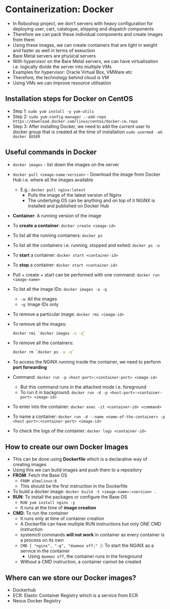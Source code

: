 # Containerization: Docker

- In Roboshop project, we don't servers with heavy configuration for deploying user, cart, catalogue, shipping and dispatch components
- Therefore we can pack these individual components and create images from them
- Using these images, we can create containers that are light in weight and faster as well in terms of exeuction
- Bare Metal servers are physical servers
- With hypervisor on the Bare Metal servers, we can have virtualisation i.e. logically divide the server into multiple VMs
- Examples for hypervisor: Oracle Virtual Box, VMWare etc
- Therefore, the technology behind cloud is VM
- Using VMs we can improve resource utilisation

## Installation steps for Docker on CentOS

- Step 1: `sudo yum install -y yum-utils`
- Step 2: `sudo yum-config-manager --add-repo https://download.docker.com/linux/centos/docker-ce.repo`
- Step 3: After installing Docker, we need to add the current user to docker group that is created at the time of installation `sudo usermod -aG docker $USER`

## Useful commands in Docker

- `docker images` - list down the images on the server
- `docker pull <image-name:version>` - Download the image from Docker Hub i.e. where all the images available
  - E.g.: `docker pull nginx:latest`
    - Pulls the image of the latest version of Nginx
    - The underlying OS can be anything and on top of it NGiNX is installed and published on Docker Hub
- **Container**: A running version of the image
- To **create a container**: `docker create <image-id>`
- To list all the running containers: `docker ps`
- To list all the containers i.e. running, stopped and exited: `docker ps -a`
- To **start** a container: `docker start <container-id>`
- To **stop** a container: `docker start <container-id>`
- Pull + create + start can be performed with one command: `docker run <image-name>`
- To list all the image IDs: `docker images -a -q`
  - `-a`: All the images
  - `-q`: Image IDs only
- To remove a particular image: `docker rmi <image-id>`
- To remove all the images:

    ```bash
    docker rmi `docker images -a -q`
    ```

- To remove all the containers:

    ```bash
    docker rm `docker ps -a -q`
    ```

- To access the NGiNX running inside the container, we need to perform **port forwarding**
- Command: `docker run -p <host-port>:<container-port> <image-id>`
  - But this command runs in the attached mode i.e. foreground
  - To run it in background: `docker run -d -p <host-port>:<container-port> <image-id>`
- To enter into the container: `docker exec -it <container-id> <command>`
- To name a container: `docker run -d --name <name-of-the-container> -p <host-port>:<container-port> <image-id>`
- To check the logs of the container: `docker logs <container-id>`

## How to create our own Docker Images

- This can be done using **Dockerfile** which is a declarative way of creating images
- Using this we can build images and push them to a repository
- **FROM**: Fetch the Base OS
  - `FROM almalinux:8`
  - This should be the first instruction in the Dockerfile
- To build a docker image: `docker build -t <image-name>:<version> .`
- **RUN**: To install the packages or configure the Base OS
  - `RUN yum install nginx -y`
  - It runs at the time of **image creation**
- **CMD**: To run the container
  - It runs only at time of container creation
  - A Dockerfile can have multiple RUN instructions but only ONE CMD instruction
  - systemctl commands **will not work** in container as every container is a process on its own
  - `CMD [ "nginx", "-g", "daemon off;" ]`: To start the NGiNX as a service in the container
    - Using `daemon off`, the container runs in the foreground
  - Without a CMD instruction, a container cannot be created

## Where can we store our Docker images?

- Dockerhub
- ECR: Elastic Container Registry which is a service from ECR
- Nexus Docker Registry